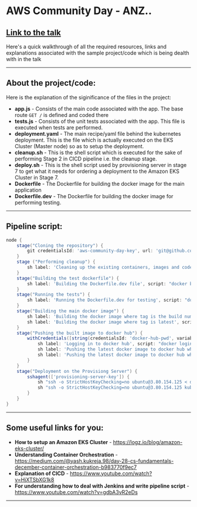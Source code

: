 # AWS Community Day - ANZ..
<a href="https://drive.google.com/file/d/1Oei5036ovoVxE-byBcBLu9rZLcd9BSgT/view?usp=sharing">Link to the talk</a>
---

Here's a quick walkthrough of all the required resources, links and explanations associated with the sample project/code which is being dealth with in the talk

---
## About the project/code:
Here is the explanation of the siginificance of the files in the project:

- **app.js** - Consists of the main code associated with the app. The base route `GET /` is defined and coded there
- **tests.js** - Consists of the unit tests associated with the app. This file is executed when tests are performed.
- **deployment.yaml** - The main recipe/yaml file behind the kubernetes deployment. This is the file which is actually executed on the EKS Cluster (Master node) so as to setup the deployment.
- **cleanup.sh** - This is the shell script which is executed for the sake of performing Stage 2 in CICD pipeline i.e. the cleanup stage.
- **deploy.sh** - This is the shell script used by provisioning server in stage 7 to get what it needs for ordering a deployment to the Amazon EKS Cluster in Stage 7.
- **Dockerfile** - The Dockerfile for building the docker image for the main application
- **Dockerfile.dev** - The Dockerfile for building the docker image for performing testing.

---
## Pipeline script:
```groovy
node {
    stage("Cloning the repository") {
        git credentialsId: 'aws-community-day-key', url: 'git@github.com:yashvardhan-kukreja/aws-community-day-talk.git'
    }
    stage ("Performing cleanup") {
        sh label: 'Cleaning up the existing containers, images and code', script: 'bash cleanup.sh'
    }
    stage("Building the test dockerfile") {
        sh label: 'Building the Dockerfile.dev file', script: "docker build -t yashvardhankukreja/aws-community-day:test -f Dockerfile.dev ."
    }
    stage("Running the tests") {
        sh label: 'Running the Dockerfile.dev for testing', script: "docker run -t yashvardhankukreja/aws-community-day:test"
    }
    stage("Building the main docker image") {
        sh label: 'Building the docker image where tag is the build number', script: "docker build -t yashvardhankukreja/aws-community-day:${BUILD_NUMBER} -f Dockerfile ."
        sh label: 'Building the docker image where tag is latest', script: "docker build -t yashvardhankukreja/aws-community-day:latest -f Dockerfile ."
    }
    stage("Pushing the built image to docker hub") {
        withCredentials([string(credentialsId: 'docker-hub-pwd', variable: 'dockerHubPwd')]) {
            sh label: 'Logging in to docker hub', script: "docker login -u yashvardhankukreja -p ${dockerHubPwd}"
            sh label: 'Pushing the latest docker image to docker hub where tag is the build number', script: "docker push yashvardhankukreja/aws-community-day:${BUILD_NUMBER}"
            sh label: 'Pushing the latest docker image to docker hub where tag is latest', script: "docker push yashvardhankukreja/aws-community-day:latest"
        }
    }
    stage("Deployment on the Provisiong Server") {
        sshagent(['provisioning-server-key']) {
            sh "ssh -o StrictHostKeyChecking=no ubuntu@3.80.154.125 < deploy.sh"
            sh "ssh -o StrictHostKeyChecking=no ubuntu@3.80.154.125 kubectl set image deployment/aws-community-day-deployment aws-community-day-container=yashvardhankukreja/aws-community-day:${BUILD_NUMBER}"
        }
    }
}
```

--- 
## Some useful links for you:

- **How to setup an Amazon EKS Cluster** - https://logz.io/blog/amazon-eks-cluster/
- **Understanding Container Orchestration** - https://medium.com/@yash.kukreja.98/day-28-cs-fundamentals-december-container-orchestration-b983770f9ec7
- **Explanation of CICD** - https://www.youtube.com/watch?v=HjXTSbXG1k8
- **For understanding how to deal with Jenkins and write pipeline script** - https://www.youtube.com/watch?v=gdbA3vR2eDs

---


